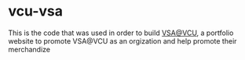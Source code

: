 
# vcu-vsa
This is the code that was used in order to build [VSA@VCU](VSA@VCU.org), a portfolio website to promote VSA@VCU as an orgization and help promote their merchandize

